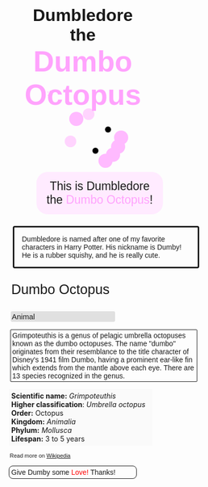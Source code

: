 <html>
    <head>
        <meta charset="utf-8">
        <title>Dumbledore the Dumbo Octopus!!! :D</title>
    </head>
    <body>
    <style>
        #heading{
            text-align: center;
            margin-right: 143px;
            margin-left: 123px;
            font-family: sans-serif;
            z-index: 212;
        }
        .octo{
            color: rgb(255, 163, 253);
        }
        #octoWords{
            font-family: helvetica, sans-serif;
            font-size: 57px;
        }
        #thing{
            font-size: 34px;
            width: 277px;
        }
        #ascii{
            position: absolute;
            margin-left: 171px;
            margin-top: -63px;
            color: rgb(255,163,253);
            font-family: helvetica, sans-serif;
            font-weight: 34px;
        }
        #head{
            width: 357.142857143px;
            height: 357.142857143px;
            background-color: rgb(255, 212, 254);
            border-radius: 165px;
            position: absolute;
            margin-left: 230px;
            margin-top:7px;
            z-index: 2;
            width: 28px;
            height: 28px;
            background-color: rgb(255,186,255);
            border-radius: 200px;
            position: absolute;
        }
        #tentacle1{
            margin-left: 319px;
            margin-top: 44px;
            width: 28px;
            height: 28px;
            background-color: rgb(255,186,255);
            border-radius: 200px;
            position: absolute;
        }
        #tentacle2{
            margin-left: 313px;
            margin-top: 62px;
            width: 28px;
            height: 28px;
            background-color: rgb(255,186,255);
            border-radius: 200px;
            position: absolute;
        }
        #tentacle3{
            margin-left:303px;
            margin-top:78px;
            width: 28px;
            height: 28px;
            background-color: rgb(255,186,255);
            border-radius: 200px;
            position: absolute;
        }
        #tentacle4{
            margin-left: 288px;
            margin-top: 90px;
            width: 28px;
            height: 28px;
            background-color: rgb(255,186,255);
            border-radius: 200px;
            position: absolute;
        }
        #ear1{
            width: 23px;
            height: 23px;
            margin-bottom: -5px;
            z-index: 23;
            margin-left: 257px;
            background-color: rgb(255,212,254);
            border-radius: 200px;
        }
        #ear2{
            background-color: rgb(255,212,254);
            position: absolute;
            width: 23px;
            height: 23px;
            border-radius: 200px;
            margin-top: 36px;
            margin-left: 221px;
        }
        #text1{
            position: relative;
            margin-top: 108px;
            font-size: 23px;
            font-family: helvetica;
            text-align: center;
            background-color: rgb(255, 235, 255);
            width: 221px;
            margin-left: 150px;
            border-radius: 22px;
            padding: 15px;
        }
        #octopus{
            margin-top: -25px;
            margin-left: -15px;
        }
        #eye1{
            width: 12px;
            height: 12px;
            position: absolute;
            background-color: black;
            border-radius: 100%;
            z-index: 3;
            margin-left: 301px;
            margin-top: 18px;
        }
        #eye2{
            width: 12px;
            height: 12px;
            position: absolute;
            background-color: black;
            border-radius: 100%;
            z-index: 3;
            margin-left: 276px;
            margin-top: 60px;
        }
        #body{
            width: 334px;
            margin-left: 103px;
            font-family: sans-serif;
            border-style: solid;
            border-radius: 4px;
            padding: 15px;
        }
        #facts{
            font-family: sans-serif;
            font-size: 27px;
            margin-left: 100px;
        }
        #facts2{
            font-family: sans-serif;
            font-size: 15px;
            margin-left: 99px;
            background-color: rgb(224, 224, 224);
            border-radius: 3px;
            padding: 2px;
            width: 203px;
        }
        #facts3{
            font-family: sans-serif;
            font-size: 14px;
            width:363px;
            margin-left: 98px;
            border-style: solid;
            padding: 3px;
            border-width: 0.1px;
            border-radius: 2px;
        }
        #facts4{
            background-color: rgb(250, 250, 250);
            padding: 5px;
            width: 275px;
            margin-left: 95px;
        }
        #link{
            text-decoration: none;
            margin-left: 97px;
            font-family: sans-serif;
            font-size: 11px;
        }
        #footer{
            margin-left: 95px;
            font-family: sans-serif;
            border-style: solid;
            width: 244px;
            border-width: 0.1px;
            padding: 4px;
            border-radius: 8px;
        }
        #red{
            color: rgb(255,0,0);
        }
    </style>
    <h1 id="heading"><span id="thing">Dumbledore the </span><span class="octo" id="octoWords">Dumbo Octopus</span></h1>
    <p id="ascii">:3</p>
    <div id="octopus">
    <div id="head"></div>
    <div id="tentacle1"></div>
    <div id="tentacle2"></div>
    <div id="tentacle3"></div>
    <div id="tentacle4"></div>
    <div id="ear1"></div>
    <div id="ear2"></div>
    <div id="eye1"></div>
    <div id="eye2"></div>
    </div>
    <p id="text1">This is Dumbledore the <span class="octo">Dumbo Octopus</span>!</p>
    <p id="body">Dumbledore is named after one of my favorite characters in Harry Potter. His nickname is Dumby! He is a rubber squishy, and he is really cute.</p>
    <div id="factsSection">
    <p id="facts">Dumbo Octopus</p>
    <p id="facts2">Animal</p>
    <p id="facts3">Grimpoteuthis is a genus of pelagic umbrella octopuses known as the dumbo octopuses. The name "dumbo" originates from their resemblance to the title character of Disney's 1941 film Dumbo, having a prominent ear-like fin which extends from the mantle above each eye. There are 13 species recognized in the genus.</p>
    <p id="facts4"><strong>Scientific name:</strong> <em>Grimpoteuthis</em><br>
<strong>Higher classification</strong>: <em>Umbrella octopus</em><br>
<strong>Order:</strong> Octopus<br>
<strong>Kingdom:</strong> <em>Animalia</em><br>
<strong>Phylum:</strong> <em>Mollusca</em><br>
<strong>Lifespan:</strong> 3 to 5 years<br></p>
<p id="link"> Read more on <a href="https://en.wikipedia.org/wiki/Grimpoteuthis">Wikipedia</a></p>
</div>
<p id="footer">Give Dumby some <span id="red">Love!</span> Thanks!</p>
    </body>
</html>
